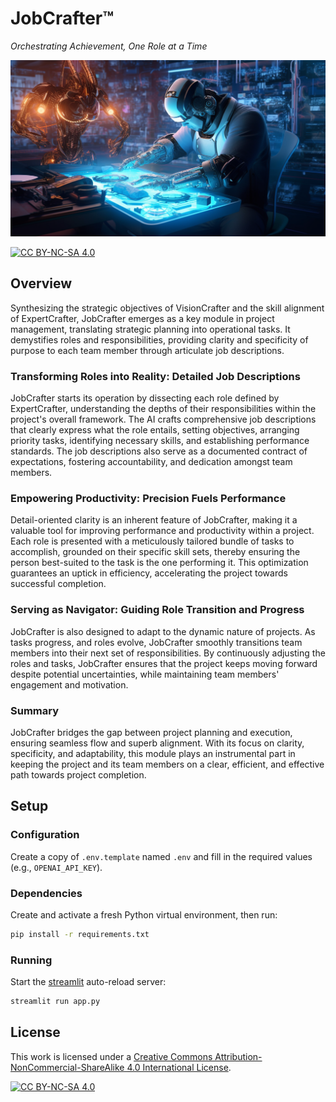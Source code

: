 # JobCrafter™

_Orchestrating Achievement, One Role at a Time_

<img src="static/hero.png" width="704" />

[![CC BY-NC-SA 4.0][cc-by-nc-sa-shield]][cc-by-nc-sa]

## Overview

Synthesizing the strategic objectives of VisionCrafter and the skill alignment of ExpertCrafter, JobCrafter emerges as a key module in project management, translating strategic planning into operational tasks. It demystifies roles and responsibilities, providing clarity and specificity of purpose to each team member through articulate job descriptions.

### Transforming Roles into Reality: Detailed Job Descriptions

JobCrafter starts its operation by dissecting each role defined by ExpertCrafter, understanding the depths of their responsibilities within the project's overall framework. The AI crafts comprehensive job descriptions that clearly express what the role entails, setting objectives, arranging priority tasks, identifying necessary skills, and establishing performance standards. The job descriptions also serve as a documented contract of expectations, fostering accountability, and dedication amongst team members.

### Empowering Productivity: Precision Fuels Performance

Detail-oriented clarity is an inherent feature of JobCrafter, making it a valuable tool for improving performance and productivity within a project. Each role is presented with a meticulously tailored bundle of tasks to accomplish, grounded on their specific skill sets, thereby ensuring the person best-suited to the task is the one performing it. This optimization guarantees an uptick in efficiency, accelerating the project towards successful completion.

### Serving as Navigator: Guiding Role Transition and Progress

JobCrafter is also designed to adapt to the dynamic nature of projects. As tasks progress, and roles evolve, JobCrafter smoothly transitions team members into their next set of responsibilities. By continuously adjusting the roles and tasks, JobCrafter ensures that the project keeps moving forward despite potential uncertainties, while maintaining team members' engagement and motivation.

### Summary

JobCrafter bridges the gap between project planning and execution, ensuring seamless flow and superb alignment. With its focus on clarity, specificity, and adaptability, this module plays an instrumental part in keeping the project and its team members on a clear, efficient, and effective path towards project completion.

## Setup

### Configuration

Create a copy of `.env.template` named `.env` and fill in the required values (e.g., `OPENAI_API_KEY`).

### Dependencies

Create and activate a fresh Python virtual environment, then run:

```bash
pip install -r requirements.txt
```

### Running

Start the [streamlit](https://streamlit.io/) auto-reload server:

```bash
streamlit run app.py
```

## License

This work is licensed under a
[Creative Commons Attribution-NonCommercial-ShareAlike 4.0 International License][cc-by-nc-sa].

[![CC BY-NC-SA 4.0][cc-by-nc-sa-image]][cc-by-nc-sa]

[cc-by-nc-sa]: http://creativecommons.org/licenses/by-nc-sa/4.0/
[cc-by-nc-sa-image]: https://licensebuttons.net/l/by-nc-sa/4.0/88x31.png
[cc-by-nc-sa-shield]: https://img.shields.io/badge/License-CC%20BY--NC--SA%204.0-lightgrey.svg
